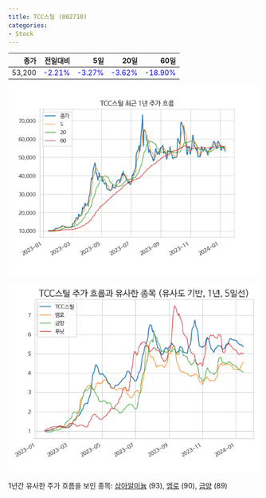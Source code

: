 ```yaml
---
title: TCC스틸 (002710)
categories:
- Stock
---
```


|종가|전일대비|5일|20일|60일|
|---:|-------:|--:|---:|---:|
|53,200|<span style="color: blue">-2.21%</span>|<span style="color: blue">-3.27%</span>|<span style="color: blue">-3.62%</span>|<span style="color: blue">-18.90%</span>|


<!-- more -->

![002710](/assets/images/stock/002710.png)

![002710](/assets/images/stock/002710_sim.png)

1년간 유사한 주가 흐름을 보인 종목:
[삼아알미늄](/stock/006110/) (93),
[엠로](/stock/058970/) (90),
[금양](/stock/001570/) (89)